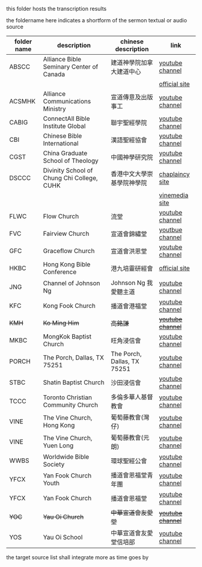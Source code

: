 this folder hosts the transcription results

the foldername here indicates a shortform of the sermon textual or audio source

| folder name | description                                 | chinese description        | link                                                                                         |
| ----------- | ------------------------------------------- | -------------------------- | -------------------------------------------------------------------------------------------- |
| ABSCC       | Alliance Bible Seminary Center of Canada    | 建道神學院加拿大建道中心   | [youtube channel](https://www.youtube.com/@abscc3245)                                        |
|             |                                             |                            | [official site](https://abscc.org)                                                           |
| ACSMHK      | Alliance Communications Ministry            | 宣道傳意及出版事工         | [youtube channel](https://www.youtube.com/@acsmhk)                                           |
| CABIG       | ConnectAll Bible Institute Global           | 聯宇聖經學院               | [youtube channel](https://www.youtube.com/@CBIGlobal)                                        |
| CBI         | Chinese Bible International                 | 漢語聖經協會               | [youtube channel](https://www.youtube.com/CBIsupport)                                        |
| CGST        | China Graduate School of Theology           | 中國神學研究院             | [youtube channel](https://www.youtube.com/cgstedu)                                           |
| DSCCC       | Divinity School of Chung Chi College, CUHK  | 香港中文大學崇基學院神學院 | [chaplaincy site](https://www.ccc.cuhk.edu.hk/tc/content.php?wid=739)                        |
|             |                                             |                            | [vinemedia site](https://www.vinemedia.org/category/course/bible-teaching/sunday-service-1/) |
| FLWC        | Flow Church                                 | 流堂                       | [youtube channel](https://www.youtube.com/@flowchurchhk)                                     |
| FVC         | Fairview Church                             | 宣道會錦繡堂               | [youtbue channel](https://www.youtube.com/@fairviewchurch)                                   |
| GFC         | Graceflow Church                            | 宣道會洪恩堂               | [youtube channel](https://www.youtube.com/@graceflowchurch6874)                              |
| HKBC        | Hong Kong Bible Conference                  | 港九培靈研經會             | [official site](https://www.hkbibleconference.org)                                           |
| JNG         | Channel of Johnson Ng                       | Johnson Ng 我愛聽主道      | [youtube channel](https://www.youtube.com/JohnsonNg)                                         |
| KFC         | Kong Fook Church                            | 播道會港福堂               | [youtube channel](https://www.youtube.com/@EFCCKongFokChurch)                                |
| ~~KMH~~     | ~~Ko Ming Him~~                             | ~~高銘謙~~                 | [~~youtube channel~~](https://www.youtube.com/@lawrenceko5206)                               |
| MKBC        | MongKok Baptist Church                      | 旺角浸信會                 | [youtube channel](https://www.youtube.com/@MKBC)                                             |
| PORCH       | The Porch, Dallas, TX 75251                 | The Porch, Dallas, TX 75251| [youtube channel](https://www.youtube.com/@ThePorch)                                         |
| STBC        | Shatin Baptist Church                       | 沙田浸信會                 | [youtube channel](https://www.youtube.com/@stbc1977)                                         |
| TCCC        | Toronto Christian Community Church          | 多倫多華人基督教會         | [youtube channel](https://www.youtube.com/@TorontoCCC)                                       |
| VINE        | The Vine Church, Hong Kong                  | 葡萄藤教會(灣仔)           | [youtube channel](https://www.youtube.com/@thevinehk)                                        |
| VINE        | The Vine Church, Yuen Long                  | 葡萄藤教會(元朗)           | [youtube channel](https://www.youtube.com/@thevine_yl)                                       |
| WWBS        | Worldwide Bible Society                     | 環球聖經公會               | [youtube channel](https://youtube.com/@WorldwideBibleSociety)                                |
| YFCX        | Yan Fook Church Youth                       | 播道會恩福堂青年團         | [youtube channel](https://www.youtube.com/c/YanfookYouth)                                    |
| YFCX        | Yan Fook Church                             | 播道會恩福堂               | [youtube channel](https://www.youtube.com/yanfookchurch)                                     |
| ~~YOC~~     | ~~Yau Oi Church~~                           | ~~中華宣道會友愛堂~~       | [~~youtube channel~~](https://www.youtube.com/@yauoichurch1981)                              |
| YOS         | Yau Oi School                               | 中華宣道會友愛堂信培部     | [youtube channel](https://www.youtube.com/@yauoischool/streams)                              |

the target source list shall integrate more as time goes by


